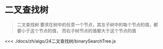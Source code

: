 # 二叉查找树

> 二叉查找树
 要求在树中的任意一个节点，其左子树中的每个节点的值，都要小于这个节点的值，
 而右子树节点的值都大于这个节点的值

<<< ./docs/zh/algo/24二叉查找树/binarySearchTree.js
